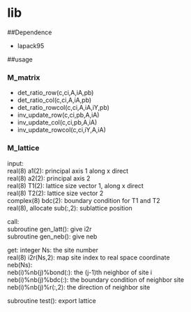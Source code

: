 # lib 

##Dependence
- lapack95

##usage

### M_matrix
  - det_ratio_row(c,ci,A,iA,pb)
  - det_ratio_col(c,ci,A,iA,pb)
  - det_ratio_rowcol(c,ci,A,iA,iY,pb)
  - inv_update_row(c,ci,pb,A,iA)
  - inv_update_col(c,ci,pb,A,iA)
  - inv_update_rowcol(c,ci,iY,A,iA)

### M_lattice

input:  
real(8) a1(2): principal axis 1 along x direct  
real(8) a2(2): principal axis 2  
real(8) T1(2): lattice size vector 1, along x direct  
real(8) T2(2): lattice size vector 2  
complex(8) bdc(2): boundary condition for T1 and T2  
real(8), allocate sub(:,2): sublattice position  

call:  
subroutine gen_latt(): give i2r  
subroutine gen_neb(): give neb  

get: 
integer Ns: the site number  
real(8) i2r(Ns,2): map site index to real space coordinate  
neb(Ns):  
neb(i)%nb(j)%bond(:): the (j-1)th neighbor of site i  
neb(i)%nb(j)%bdc(:): the boundary condition of neighbor site
neb(i)%nb(j)%r(:,2): the direction of neighbor site

subroutine test(): export lattice
